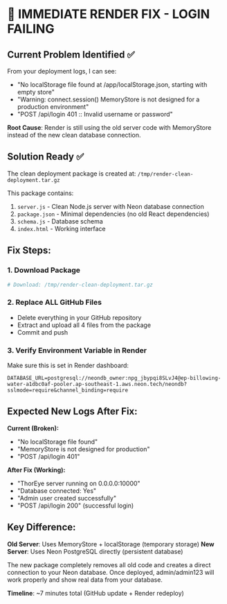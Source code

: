 # 🚨 IMMEDIATE RENDER FIX - LOGIN FAILING

## Current Problem Identified ✅

From your deployment logs, I can see:
- "No localStorage file found at /app/localStorage.json, starting with empty store"
- "Warning: connect.session() MemoryStore is not designed for a production environment"
- "POST /api/login 401 :: Invalid username or password"

**Root Cause**: Render is still using the old server code with MemoryStore instead of the new clean database connection.

## Solution Ready ✅

The clean deployment package is created at: `/tmp/render-clean-deployment.tar.gz`

This package contains:
1. `server.js` - Clean Node.js server with Neon database connection
2. `package.json` - Minimal dependencies (no old React dependencies)
3. `schema.js` - Database schema
4. `index.html` - Working interface

## Fix Steps:

### 1. Download Package
```bash
# Download: /tmp/render-clean-deployment.tar.gz
```

### 2. Replace ALL GitHub Files
- Delete everything in your GitHub repository
- Extract and upload all 4 files from the package
- Commit and push

### 3. Verify Environment Variable in Render
Make sure this is set in Render dashboard:
```
DATABASE_URL=postgresql://neondb_owner:npg_jbypqi8SLvJ4@ep-billowing-water-a1dbc0af-pooler.ap-southeast-1.aws.neon.tech/neondb?sslmode=require&channel_binding=require
```

## Expected New Logs After Fix:

**Current (Broken):**
- "No localStorage file found"
- "MemoryStore is not designed for production"
- "POST /api/login 401"

**After Fix (Working):**
- "ThorEye server running on 0.0.0.0:10000"
- "Database connected: Yes"
- "Admin user created successfully"
- "POST /api/login 200" (successful login)

## Key Difference:

**Old Server**: Uses MemoryStore + localStorage (temporary storage)
**New Server**: Uses Neon PostgreSQL directly (persistent database)

The new package completely removes all old code and creates a direct connection to your Neon database. Once deployed, admin/admin123 will work properly and show real data from your database.

**Timeline**: ~7 minutes total (GitHub update + Render redeploy)